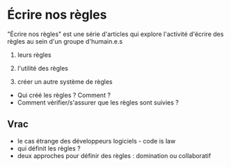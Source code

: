 # Écrire nos règles

"Écrire nos règles" est une série d'articles qui explore l'activité d'écrire des règles au sein d'un groupe d'humain.e.s

1. leurs règles

1. l'utilité des règles

1. créer un autre système de règles 
- Qui créé les règles ? Comment ?
- Comment vérifier/s'assurer que les règles sont suivies ?


## Vrac 

- le cas étrange des développeurs logiciels - code is law
- qui définit les règles ?
- deux approches pour définir des règles : domination ou collaboratif